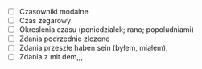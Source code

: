 - [ ] Czasowniki modalne
- [ ] Czas zegarowy
- [ ] Okreslenia czasu (poniedzialek; rano; popoludniami)
- [ ] Zdania podrzednie zlozone
- [ ] Zdania przeszłe haben sein (byłem, miałem), 
- [ ] Zdania z mit dem,,,